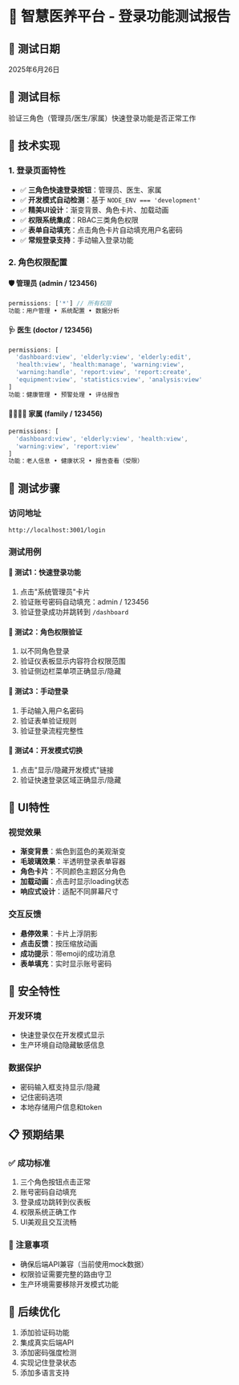 # 🔐 智慧医养平台 - 登录功能测试报告

## 📅 测试日期
2025年6月26日

## 🎯 测试目标
验证三角色（管理员/医生/家属）快速登录功能是否正常工作

## 🔧 技术实现

### 1. 登录页面特性
- ✅ **三角色快速登录按钮**：管理员、医生、家属
- ✅ **开发模式自动检测**：基于 `NODE_ENV === 'development'`
- ✅ **精美UI设计**：渐变背景、角色卡片、加载动画
- ✅ **权限系统集成**：RBAC三类角色权限
- ✅ **表单自动填充**：点击角色卡片自动填充用户名密码
- ✅ **常规登录支持**：手动输入登录功能

### 2. 角色权限配置

#### 🛡️ 管理员 (admin / 123456)
```javascript
permissions: ['*'] // 所有权限
功能：用户管理 • 系统配置 • 数据分析
```

#### 🩺 医生 (doctor / 123456)
```javascript
permissions: [
  'dashboard:view', 'elderly:view', 'elderly:edit',
  'health:view', 'health:manage', 'warning:view', 
  'warning:handle', 'report:view', 'report:create',
  'equipment:view', 'statistics:view', 'analysis:view'
]
功能：健康管理 • 预警处理 • 评估报告
```

#### 👨‍👩‍👧‍👦 家属 (family / 123456)
```javascript
permissions: [
  'dashboard:view', 'elderly:view', 'health:view',
  'warning:view', 'report:view'
]
功能：老人信息 • 健康状况 • 报告查看（受限）
```

## 🧪 测试步骤

### 访问地址
```
http://localhost:3001/login
```

### 测试用例

#### 🔸 测试1：快速登录功能
1. 点击"系统管理员"卡片
2. 验证账号密码自动填充：admin / 123456
3. 验证登录成功并跳转到 `/dashboard`

#### 🔸 测试2：角色权限验证
1. 以不同角色登录
2. 验证仪表板显示内容符合权限范围
3. 验证侧边栏菜单项正确显示/隐藏

#### 🔸 测试3：手动登录
1. 手动输入用户名密码
2. 验证表单验证规则
3. 验证登录流程完整性

#### 🔸 测试4：开发模式切换
1. 点击"显示/隐藏开发模式"链接
2. 验证快速登录区域正确显示/隐藏

## 🎨 UI特性

### 视觉效果
- **渐变背景**：紫色到蓝色的美观渐变
- **毛玻璃效果**：半透明登录表单容器
- **角色卡片**：不同颜色主题区分角色
- **加载动画**：点击时显示loading状态
- **响应式设计**：适配不同屏幕尺寸

### 交互反馈
- **悬停效果**：卡片上浮阴影
- **点击反馈**：按压缩放动画
- **成功提示**：带emoji的成功消息
- **表单填充**：实时显示账号密码

## 🔐 安全特性

### 开发环境
- 快速登录仅在开发模式显示
- 生产环境自动隐藏敏感信息

### 数据保护
- 密码输入框支持显示/隐藏
- 记住密码选项
- 本地存储用户信息和token

## 📋 预期结果

### ✅ 成功标准
1. 三个角色按钮点击正常
2. 账号密码自动填充
3. 登录成功跳转到仪表板
4. 权限系统正确工作
5. UI美观且交互流畅

### 🚨 注意事项
- 确保后端API兼容（当前使用mock数据）
- 权限验证需要完整的路由守卫
- 生产环境需要移除开发模式功能

## 🎯 后续优化
1. 添加验证码功能
2. 集成真实后端API
3. 添加密码强度检测
4. 实现记住登录状态
5. 添加多语言支持
